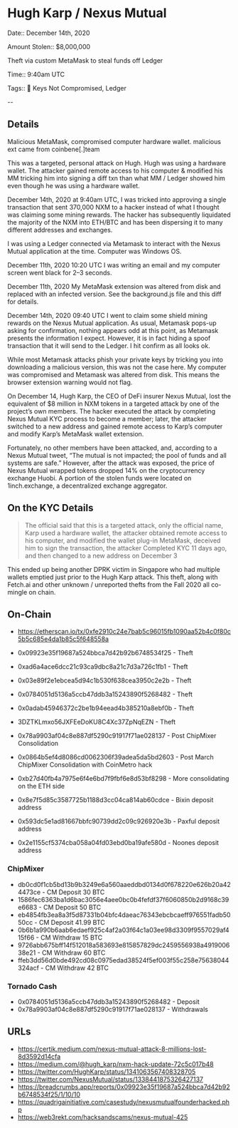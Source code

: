 # Hugh Karp / Nexus Mutual

Date:: December 14th, 2020

Amount Stolen:: $8,000,000

Theft via custom MetaMask to steal funds off Ledger

Time:: 9:40am UTC

Tags:: 🔑 Keys Not Compromised, Ledger

--


## Details

Malicious MetaMask, compromised computer hardware wallet. malicious ext came from coinbene[.]team

This was a targeted, personal attack on Hugh. Hugh was using a hardware wallet. The attacker gained remote access to his computer & modified his MM tricking him into signing a diff txn than what MM / Ledger showed him even though he was using a hardware wallet.

December 14th, 2020 at 9:40am UTC, I was tricked into approving a single transaction that sent 370,000 NXM to a hacker instead of what I thought was claiming some mining rewards. The hacker has subsequently liquidated the majority of the NXM into ETH/BTC and has been dispersing it to many different addresses and exchanges.

I was using a Ledger connected via Metamask to interact with the Nexus Mutual application at the time. Computer was Windows OS.

December 11th, 2020 10:20 UTC I was writing an email and my computer screen went black for 2–3 seconds.

December 11th, 2020 My MetaMask extension was altered from disk and replaced with an infected version. See the background.js file and this diff for details.

December 14th, 2020 09:40 UTC I went to claim some shield mining rewards on the Nexus Mutual application. As usual, Metamask pops-up asking for confirmation, nothing appears odd at this point, as Metamask presents the information I expect. However, it is in fact hiding a spoof transaction that it will send to the Ledger. I hit confirm as all looks ok.

While most Metamask attacks phish your private keys by tricking you into downloading a malicious version, this was not the case here. My computer was compromised and Metamask was altered from disk. This means the browser extension warning would not flag.

On December 14, Hugh Karp, the CEO of DeFi insurer Nexus Mutual, lost the equivalent of $8 million in NXM tokens in a targeted attack by one of the project’s own members. The hacker executed the attack by completing Nexus Mutual KYC process to become a member; later, the attacker switched to a new address and gained remote access to Karp’s computer and modify Karp’s MetaMask wallet extension.

Fortunately, no other members have been attacked, and, according to a Nexus Mutual tweet, “The mutual is not impacted; the pool of funds and all systems are safe.” However, after the attack was exposed, the price of Nexus Mutual wrapped tokens dropped 14% on the cryptocurrency exchange Huobi. A portion of the stolen funds were located on 1inch.exchange, a decentralized exchange aggregator.




## On the KYC Details

> The official said that this is a targeted attack, only the official name, Karp used a hardware wallet, the attacker obtained remote access to his computer, and modified the wallet plug-in MetaMask, deceived him to sign the transaction, the attacker Completed KYC 11 days ago, and then changed to a new address on December 3

This ended up being another DPRK victim in Singapore who had multiple wallets emptied just prior to the Hugh Karp attack. This theft, along with Fetch.ai and other unknown / unreported thefts from the Fall 2020 all co-mingle on chain.



## On-Chain

- https://etherscan.io/tx/0xfe2910c24e7bab5c96015fb1090aa52b4c0f80c5b5c685e4da1b85c5f648558a 
- 0x09923e35f19687a524bbca7d42b92b6748534f25 - Theft
- 0xad6a4ace6dcc21c93ca9dbc8a21c7d3a726c1fb1 - Theft
- 0x03e89f2e1ebcea5d94c1b530f638cea3950c2e2b - Theft
- 0x0784051d5136a5ccb47ddb3a15243890f5268482 - Theft
- 0x0adab45946372c2be1b94eead4b385210a8ebf0b - Theft
- 3DZTKLmxo56JXFEeDoKU8C4Xc37ZpNqEZN - Theft

- 0x78a9903af04c8e887df5290c91917f71ae028137 - Post ChipMixer Consolidation

- 0x0864b5ef4d8086cd0062306f39adea5da5bd2603 - Post March ChipMixer Consolidation with CoinMetro hack

- 0xb27d40fb4a7975e6f4e6bd7f9fbf6e8d53bf8298 - More consolidating on the ETH side

- 0x8e7f5d85c3587725b1188d3cc04ca814ab60cdce - Bixin deposit address

- 0x593dc5e1ad81667bbfc90739dd2c09c926920e3b - Paxful deposit address

- 0x2e1155cf5374cba058a04fd03ebd0ba19afe580d - Noones deposit address


### ChipMixer

- db0cd0f1cb5bd13b9b3249e6a560aaeddbd0134d0f678220e626b20a424473ce - CM Deposit 30 BTC
- 1586fec6363ba1d6bac3056e4aee0bc0b4fefdf37f6060850b2d9168c39e6683 - CM Deposit 50 BTC
- eb4854fb3ea8a3f5d87331b04bfc4daeac76343ebcbcaeff976551fadb5050cc - CM Deposit 41.99 BTC
- 0b6b1a990b6aab6edaef925c4af2a03f64c1a03ee98d3309f9557029af415f66 - CM Withdraw 15 BTC
- 9726abb675bff14f512018a583693e815857829dc2459556938a491900638e21 - CM Withdraw 60 BTC 
- ffeb3dd56d0bde492cd08c0975edad38524f5ef003f55c258e75638044324acf - CM Withdraw 42 BTC

### Tornado Cash

- 0x0784051d5136a5ccb47ddb3a15243890f5268482 - Deposit 
- 0x78a9903af04c8e887df5290c91917f71ae028137 - Withdrawals

## URLs

- https://certik.medium.com/nexus-mutual-attack-8-millions-lost-8d3592d14cfa
- https://medium.com/@hugh_karp/nxm-hack-update-72c5c017b48 
- https://twitter.com/HughKarp/status/1341063567408328705
- https://twitter.com/NexusMutual/status/1338441875326427137
- https://breadcrumbs.app/reports/0x09923e35f19687a524bbca7d42b92b6748534f25/1/10/10
- https://quadrigainitiative.com/casestudy/nexusmutualfounderhacked.php
- https://web3rekt.com/hacksandscams/nexus-mutual-425
